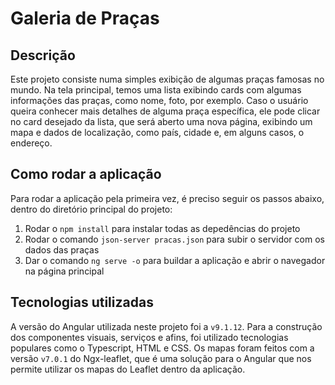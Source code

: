 # Galeria de Praças


## Descrição

Este projeto consiste numa simples exibição de algumas praças famosas no mundo. Na tela principal, temos uma lista exibindo cards com algumas informações das praças, como nome, foto, por exemplo. Caso o usuário queira conhecer mais detalhes de alguma praça específica, ele pode clicar no card desejado da lista, que será aberto uma nova página, exibindo um mapa e dados de localização, como país, cidade e, em alguns casos, o endereço.

## Como rodar a aplicação

Para rodar a aplicação pela primeira vez, é preciso seguir os passos abaixo, dentro do diretório principal do projeto:

1. Rodar o `npm install` para instalar todas as depedências do projeto
2. Rodar o comando `json-server pracas.json` para subir o servidor com os dados das praças
3. Dar o comando `ng serve -o` para buildar a aplicação e abrir o navegador na página principal
    
## Tecnologias utilizadas

A versão do Angular utilizada neste projeto foi a `v9.1.12`. Para a construção dos componentes visuais, serviços e afins, foi utilizado tecnologias populares como o Typescript, HTML e CSS. Os mapas foram feitos com a versão `v7.0.1` do Ngx-leaflet, que é uma solução para o Angular que nos permite utilizar os mapas do Leaflet dentro da aplicação.